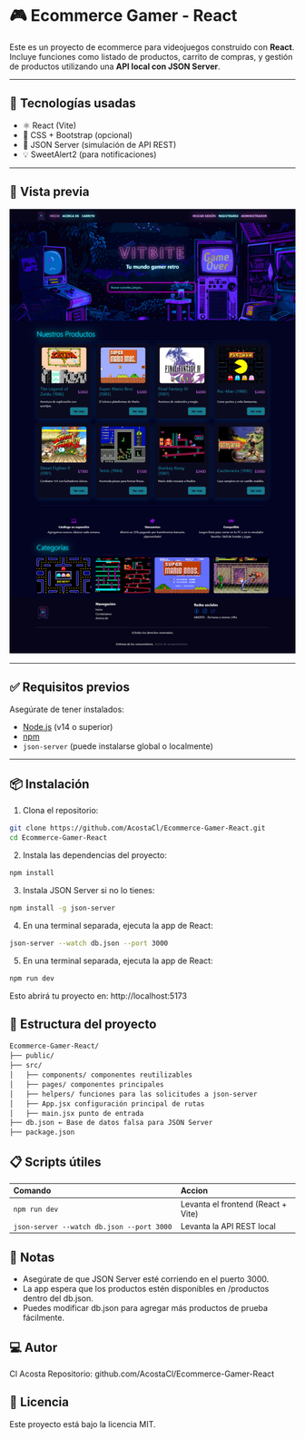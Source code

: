 # 🎮 Ecommerce Gamer - React

Este es un proyecto de ecommerce para videojuegos construido con **React**. Incluye funciones como listado de productos, carrito de compras, y gestión de productos utilizando una **API local con JSON Server**.

---

## 🚀 Tecnologías usadas

- ⚛️ React (Vite)
- 💅 CSS + Bootstrap (opcional)
- 🔄 JSON Server (simulación de API REST)
- 💡 SweetAlert2 (para notificaciones)

---

## 📸 Vista previa

![Vista previa de la tienda](./vitbitepagina.png)

---

## ✅ Requisitos previos

Asegúrate de tener instalados:

- [Node.js](https://nodejs.org/) (v14 o superior)
- [npm](https://www.npmjs.com/)
- `json-server` (puede instalarse global o localmente)

---

## 📦 Instalación

1. Clona el repositorio:

```bash
git clone https://github.com/AcostaCl/Ecommerce-Gamer-React.git
cd Ecommerce-Gamer-React
```

2. Instala las dependencias del proyecto:

```bash
npm install
```

3. Instala JSON Server si no lo tienes:

```bash
npm install -g json-server
```

4. En una terminal separada, ejecuta la app de React:

```bash
json-server --watch db.json --port 3000
```

5. En una terminal separada, ejecuta la app de React:

```bash
npm run dev
```

Esto abrirá tu proyecto en:
http://localhost:5173

## 📁 Estructura del proyecto

```txt
Ecommerce-Gamer-React/
├── public/
├── src/
│   ├── components/ componentes reutilizables
│   ├── pages/ componentes principales
│   ├── helpers/ funciones para las solicitudes a json-server
│   ├── App.jsx configuración principal de rutas 
│   ├── main.jsx punto de entrada 
├── db.json ← Base de datos falsa para JSON Server
├── package.json
```

## 📋 Scripts útiles

| Comando                                   | Accion                             |
| :---------------------------------------- | :--------------------------------- |
| `npm run dev	`                             | Levanta el frontend (React + Vite) |
| `json-server --watch db.json --port 3000		` | Levanta la API REST local          |

## 🧠 Notas

- Asegúrate de que JSON Server esté corriendo en el puerto 3000.
- La app espera que los productos estén disponibles en /productos dentro del db.json.
- Puedes modificar db.json para agregar más productos de prueba fácilmente.

## 💻 Autor
Cl Acosta
Repositorio: github.com/AcostaCl/Ecommerce-Gamer-React

## 📄 Licencia
Este proyecto está bajo la licencia MIT.